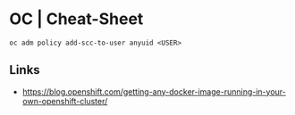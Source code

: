 # OC \| Cheat-Sheet

```
oc adm policy add-scc-to-user anyuid <USER>
```



## Links

* https://blog.openshift.com/getting-any-docker-image-running-in-your-own-openshift-cluster/



